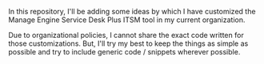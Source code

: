 In this repository, I'll be adding some ideas by which I have customized the Manage Engine Service Desk Plus ITSM tool in my current organization. 

Due to organizational policies, I cannot share the exact code written for those customizations. But, I'll try my best to keep the things as simple as possible and try to include generic code / snippets wherever possible.
